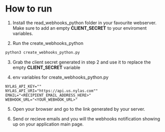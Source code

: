 # How to run

1. Install the read_webhooks_python folder in your favourite webserver. Make sure to add an empty **CLIENT_SECRET** to your enviroment variables.

2. Run the create_webhooks_python

```bash
python3 create_webhooks_python.py
```

3. Grab the client secret generated in step 2 and use it to replace the empty **CLIENT_SECRET** variable

4. env variables for create_webhooks_python.py

```env
NYLAS_API_KEY=""
NYLAS_API_URI="https://api.us.nylas.com""
EMAIL="<RECIPIENT_EMAIL_ADDRESS_HERE>"
WEBHOOK_URL="<YOUR_WEBHOOK_URL>"
```

5. Open your browser and go to the link generated by your server.

6. Send or recieve emails and you will the webhooks notification showing up on your application main page.
